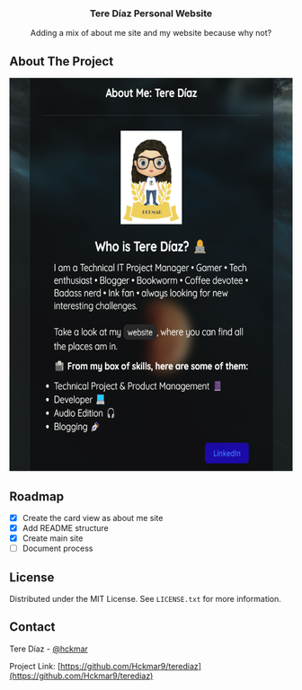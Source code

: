   <h3 align="center">Tere Díaz Personal Website</h3>

  <p align="center">
    Adding a mix of about me site and my website because why not?
    <br />
  </p>
</div>

<!-- ABOUT THE PROJECT -->
## About The Project
<div align="center">
  <a href="#">
    <img src="img/about-me-card.png" alt="about-me" width="600" height="700">
  </a>
</div>

<!-- ROADMAP -->
## Roadmap

* [x] Create the card view as about me site
* [x] Add README structure
* [x] Create main site
* [ ] Document process

<!-- LICENSE -->
## License

Distributed under the MIT License. See `LICENSE.txt` for more information.

<!-- CONTACT -->
## Contact

Tere Díaz - [@hckmar](https://twitter.com/hckmar)

Project Link: [https://github.com/Hckmar9/terediaz](https://github.com/Hckmar9/terediaz)
